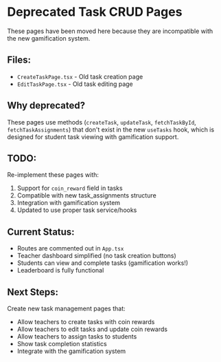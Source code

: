 # Deprecated Task CRUD Pages

These pages have been moved here because they are incompatible with the new gamification system.

## Files:
- `CreateTaskPage.tsx` - Old task creation page
- `EditTaskPage.tsx` - Old task editing page

## Why deprecated?
These pages use methods (`createTask`, `updateTask`, `fetchTaskById`, `fetchTaskAssignments`) that don't exist in the new `useTasks` hook, which is designed for student task viewing with gamification support.

## TODO:
Re-implement these pages with:
1. Support for `coin_reward` field in tasks
2. Compatible with new task_assignments structure
3. Integration with gamification system
4. Updated to use proper task service/hooks

## Current Status:
- Routes are commented out in `App.tsx`
- Teacher dashboard simplified (no task creation buttons)
- Students can view and complete tasks (gamification works!)
- Leaderboard is fully functional

## Next Steps:
Create new task management pages that:
- Allow teachers to create tasks with coin rewards
- Allow teachers to edit tasks and update coin rewards
- Allow teachers to assign tasks to students
- Show task completion statistics
- Integrate with the gamification system
